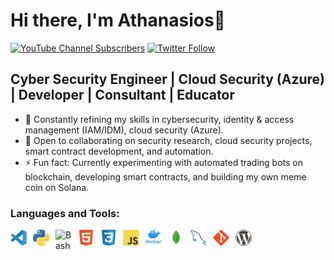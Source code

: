# Hi there, I'm Athanasios👋 

[![YouTube Channel Subscribers](https://img.shields.io/badge/athaser-github-blue)][youtube]
[![Twitter Follow](https://img.shields.io/badge/twitter-athaser-blue)][twitter]

## Cyber Security Engineer | Cloud Security (Azure) | Developer | Consultant | Educator

- 🌱 Constantly refining my skills in cybersecurity, identity & access management (IAM/IDM), cloud security (Azure).
- 👯 Open to collaborating on security research, cloud security projects, smart contract development, and automation.
- ⚡ Fun fact: Currently experimenting with automated trading bots on blockchain, developing smart contracts, and building my own meme coin on Solana.


### Languages and Tools:

[<img align="left" alt="Visual Studio Code" width="26px" src="https://github.com/athaser/athaser/blob/main/img/vscode-original.svg" style="padding-right:10px;" />][webradio]
[<img align="left" alt="PYTHON" width="26px" src="https://github.com/athaser/athaser/blob/main/img/python.png" style="padding-right:10px;" />][webradio]
[<img align="left" alt="Bash" width="26px" src="https://upload.wikimedia.org/wikipedia/commons/thumb/4/4b/Bash_Logo_Colored.svg/1200px-Bash_Logo_Colored.svg.png" style="padding-right:10px;" />][dockerhub]
[<img align="left" alt="HTML5" width="26px" src="https://github.com/athaser/athaser/blob/main/img/html5-original.svg" style="padding-right:10px;" />][webradio]
[<img align="left" alt="CSS3" width="26px" src="https://github.com/athaser/athaser/blob/main/img/css3-original.svg" style="padding-right:10px;" />][webradio]
[<img align="left" alt="JavaScript" width="26px" src="https://github.com/athaser/athaser/blob/main/img/javascript-original.svg" style="padding-right:10px;" />][webradio]
[<img align="left" alt="Docker" width="26px" src="https://raw.githubusercontent.com/athaser/athaser/main/img/vertical-logo-monochromatic.webp" style="padding-right:10px;" />][dockerhub]
[<img align="left" alt="MongoDB" width="26px" src="https://github.com/athaser/athaser/blob/main/img/mongodb-original.svg" style="padding-right:10px;" />][webradio]
[<img align="left" alt="MySQL" width="26px" src="https://github.com/athaser/athaser/blob/main/img/mysql-original.svg" style="padding-right:10px;" />][webradio]
[<img align="left" alt="Git" width="26px" src="https://github.com/athaser/athaser/blob/main/img/git-original.svg" style="padding-right:10px;" />][webradio]
[<img align="left" alt="Wordpress" width="26px" src="https://github.com/athaser/athaser/blob/main/img/wordpress.png" style="padding-right:10px;" />][webradio]



<br />
<br />

[website]: https://www.karmanirvami.com/
[webradio]: https://radio.karmanirvami.com/
[twitter]: https://twitter.com/thanos_ser
[youtube]: https://www.youtube.com/c/karmanirvami
[linkedin]: https://www.linkedin.com/in/athaser/
[dockerhub]:https://hub.docker.com/u/athaser
